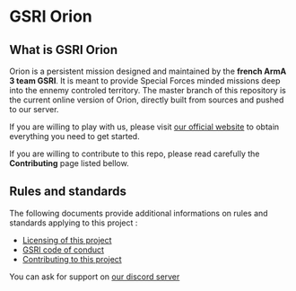 # GSRI Orion

## What is GSRI Orion

Orion is a persistent mission designed and maintained by the **french ArmA 3 team GSRI**. It is meant to provide Special Forces minded missions deep into the ennemy controled territory. The master branch of this repository is the current online version of Orion, directly built from sources and pushed to our server.

If you are willing to play with us, please visit [our official website](https://www.gsri.team) to obtain everything you need to get started.

If you are willing to contribute to this repo, please read carefully the **Contributing** page listed bellow.

## Rules and standards

The following documents provide additional informations on rules and standards applying to this project :

*   [Licensing of this project](../LICENSE.md)
*   [GSRI code of conduct](https://github.com/team-gsri/CodeOfConduct/blob/master/.github/CODE_OF_CONDUCT.md)
*   [Contributing to this project](./CONTRIBUTING.md)

You can ask for support on [our discord server](https://discord.gg/bhMn4jd)
